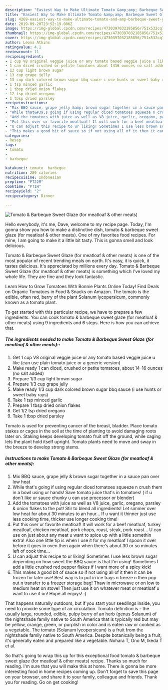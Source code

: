 ```yaml
---
description: "Easiest Way to Make Ultimate Tomato &amp;amp; Barbeque Sweet Glaze (for meatloaf &amp;amp; other meats)"
title: "Easiest Way to Make Ultimate Tomato &amp;amp; Barbeque Sweet Glaze (for meatloaf &amp;amp; other meats)"
slug: 4269-easiest-way-to-make-ultimate-tomato-and-amp-barbeque-sweet-glaze-for-meatloaf-and-amp-other-meats
date: 2019-09-20T23:52:19.086Z
image: https://img-global.cpcdn.com/recipes/4730397032185856/751x532cq70/tomato-barbeque-sweet-glaze-for-meatloaf-other-meats-recipe-main-photo.jpg
thumbnail: https://img-global.cpcdn.com/recipes/4730397032185856/751x532cq70/tomato-barbeque-sweet-glaze-for-meatloaf-other-meats-recipe-main-photo.jpg
cover: https://img-global.cpcdn.com/recipes/4730397032185856/751x532cq70/tomato-barbeque-sweet-glaze-for-meatloaf-other-meats-recipe-main-photo.jpg
author: Leona Atkins
ratingvalue: 4.1
reviewcount: 11
recipeingredient:
- 1 cup V8 original veggie juice or any tomato based veggie juice u like can use plain tomato juice or a generic version
- 1 can diced crushed or petite tomatoes about 1416 ounces no salt added
- 13 cup light brown sugar
- 13 cup grape jelly
- 13 cup dark colored brown sugar bbq sauce i use hunts or sweet baby rays
- 1 tsp minced garlic
- 1 tbsp dried onion flakes
- 12 tsp dried oregano
- 1 tbsp dried parsley
recipeinstructions:
- "Mix BBQ sauce, grape jelly &amp; brown sugar together in a sauce pan over low heat"
- "While that&#39;s going if using regular diced tomatoes squeeze n crush them in a bowl using ur hands! Save tomato juice that&#39;s in tomatoes! ( if u don&#39;t like ur sauce chunky u can use processor or blender)"
- "Add the tomatoes with juice as well as V8 juice, garlic, oregano, parsley &amp; onion flakes to the pot! Stir to blend all ingredients! Let simmer over low heat for about 30 minutes to an hour... If u want it thinner just use less cooking time, thicker use longer cooking time!"
- "Put this over ur favorite meatloaf! It will work for a beef meatloaf, turkey meatloaf, chicken meatloaf, pork chops, roast, steak, pork roast... U can use on just about any meat u want to spice up with a little somethin extra! Also one little tip is when I use it for my meatloaf I spoon it over before it goes in oven then again when there&#39;s about 30 or so minutes left of cook time..."
- "U can adjust this recipe to ur liking! Sometimes I use less brown sugar depending on how sweet the BBQ sauce is that I&#39;m using! Sometimes I add a little crushed red pepper flakes if I want more of a spicy kick!"
- "This makes a good bit of sauce so if not using all of it then it can be frozen for later use! Best way is to put in ice trays n freeze n then pop out n transfer to a freezer storage bag! Thaw in microwave or on low to medium heat on stove! Then just use it on whatever meat or meatloaf u want to use it on! Hope all enjoys! :)"
categories:
- Resep
tags:
- tomato
- 
- barbeque

katakunci: tomato  barbeque
nutrition: 289 calories
recipecuisine: Indonesian
preptime: "PT22M"
cooktime: "PT1H"
recipeyield: "2"
recipecategory: Dinner

---
```



![Tomato &amp; Barbeque Sweet Glaze (for meatloaf &amp; other meats)](https://img-global.cpcdn.com/recipes/4730397032185856/751x532cq70/tomato-barbeque-sweet-glaze-for-meatloaf-other-meats-recipe-main-photo.jpg)

Hello everybody, it's me, Dave, welcome to my recipe page. Today, I'm gonna show you how to make a distinctive dish, tomato &amp; barbeque sweet glaze (for meatloaf &amp; other meats). One of my favorites food recipes. For mine, I am going to make it a little bit tasty. This is gonna smell and look delicious.

Tomato &amp; Barbeque Sweet Glaze (for meatloaf &amp; other meats) is one of the most popular of recent trending meals on earth. It's easy, it is quick, it tastes delicious. It's appreciated by millions every day. Tomato &amp; Barbeque Sweet Glaze (for meatloaf &amp; other meats) is something which I've loved my whole life. They are fine and they look fantastic.

Learn How to Grow Tomatoes With Bonnie Plants Online Today! Find Deals on Organic Tomatoes in Food &amp; Snacks on Amazon. The tomato is the edible, often red, berry of the plant Solanum lycopersicum, commonly known as a tomato plant.


To get started with this particular recipe, we have to prepare a few ingredients. You can cook tomato &amp; barbeque sweet glaze (for meatloaf &amp; other meats) using 9 ingredients and 6 steps. Here is how you can achieve that.

##### The ingredients needed to make Tomato &amp; Barbeque Sweet Glaze (for meatloaf &amp; other meats)::

1. Get 1 cup V8 original veggie juice or any tomato based veggie juice u like (can use plain tomato juice or a generic version)
1. Make ready 1 can diced, crushed or petite tomatoes, about 14-16 ounces (no salt added)
1. Prepare 1/3 cup light brown sugar
1. Prepare 1/3 cup grape jelly
1. Make ready 1/3 cup dark colored brown sugar bbq sauce (i use hunts or sweet baby rays)
1. Take 1 tsp minced garlic
1. Prepare 1 tbsp dried onion flakes
1. Get 1/2 tsp dried oregano
1. Take 1 tbsp dried parsley


Tomato is used for preventing cancer of the breast, bladder. Place tomato stakes or cages in the soil at the time of planting to avoid damaging roots later on. Staking keeps developing tomato fruit off the ground, while caging lets the plant hold itself upright. Tomato plants need to move and sway in the breeze to develop strong stems. 

##### Instructions to make Tomato &amp; Barbeque Sweet Glaze (for meatloaf &amp; other meats):

1. Mix BBQ sauce, grape jelly &amp; brown sugar together in a sauce pan over low heat
1. While that&#39;s going if using regular diced tomatoes squeeze n crush them in a bowl using ur hands! Save tomato juice that&#39;s in tomatoes! ( if u don&#39;t like ur sauce chunky u can use processor or blender)
1. Add the tomatoes with juice as well as V8 juice, garlic, oregano, parsley &amp; onion flakes to the pot! Stir to blend all ingredients! Let simmer over low heat for about 30 minutes to an hour... If u want it thinner just use less cooking time, thicker use longer cooking time!
1. Put this over ur favorite meatloaf! It will work for a beef meatloaf, turkey meatloaf, chicken meatloaf, pork chops, roast, steak, pork roast... U can use on just about any meat u want to spice up with a little somethin extra! Also one little tip is when I use it for my meatloaf I spoon it over before it goes in oven then again when there&#39;s about 30 or so minutes left of cook time...
1. U can adjust this recipe to ur liking! Sometimes I use less brown sugar depending on how sweet the BBQ sauce is that I&#39;m using! Sometimes I add a little crushed red pepper flakes if I want more of a spicy kick!
1. This makes a good bit of sauce so if not using all of it then it can be frozen for later use! Best way is to put in ice trays n freeze n then pop out n transfer to a freezer storage bag! Thaw in microwave or on low to medium heat on stove! Then just use it on whatever meat or meatloaf u want to use it on! Hope all enjoys! :)


That happens naturally outdoors, but if you start your seedlings inside, you need to provide some type of air circulation. Tomato definition is - the usually large, rounded, edible, pulpy berry of an herb (genus Solanum) of the nightshade family native to South America that is typically red but may be yellow, orange, green, or purplish in color and is eaten raw or cooked as a vegetable. The tomato (Solanum lycopersicum) is a fruit from the nightshade family native to South America. Despite botanically being a fruit, it&#39;s generally eaten and prepared like a vegetable. Nohara T, Ono M, Ikeda T et al. 

So that's going to wrap this up for this exceptional food tomato &amp; barbeque sweet glaze (for meatloaf &amp; other meats) recipe. Thanks so much for reading. I'm sure that you will make this at home. There is gonna be more interesting food in home recipes coming up. Don't forget to save this page on your browser, and share it to your family, colleague and friends. Thank you for reading. Go on get cooking!
